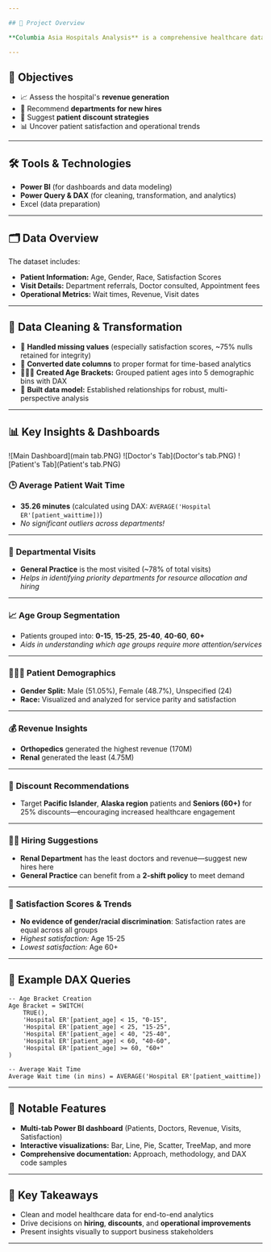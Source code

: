 ```yaml
---

## 🚀 Project Overview

**Columbia Asia Hospitals Analysis** is a comprehensive healthcare data analytics project aimed at delivering actionable insights for hospital management. Using Power BI, this project evaluates patient demographics, satisfaction, departmental performance, and helps strategize for better revenue, staffing, and patient service.

---
```


## 📝 Objectives

* 📈 Assess the hospital's **revenue generation**
* 🏥 Recommend **departments for new hires**
* 💸 Suggest **patient discount strategies**
* 📊 Uncover patient satisfaction and operational trends

---

## 🛠️ Tools & Technologies

* **Power BI** (for dashboards and data modeling)
* **Power Query & DAX** (for cleaning, transformation, and analytics)
* Excel (data preparation)

---

## 🗂️ Data Overview

The dataset includes:

* **Patient Information:** Age, Gender, Race, Satisfaction Scores
* **Visit Details:** Department referrals, Doctor consulted, Appointment fees
* **Operational Metrics:** Wait times, Revenue, Visit dates

---

## 🧹 Data Cleaning & Transformation

* 🧩 **Handled missing values** (especially satisfaction scores, \~75% nulls retained for integrity)
* 🔄 **Converted date columns** to proper format for time-based analytics
* 👶🧑👵 **Created Age Brackets:** Grouped patient ages into 5 demographic bins with DAX
* 🔗 **Built data model:** Established relationships for robust, multi-perspective analysis

---

## 📊 Key Insights & Dashboards

!\[Main Dashboard]\(main tab.PNG)
!\[Doctor's Tab]\(Doctor's tab.PNG)
!\[Patient's Tab]\(Patient's tab.PNG)

### 🕒 **Average Patient Wait Time**

* **35.26 minutes** (calculated using DAX: `AVERAGE('Hospital ER'[patient_waittime])`)
* *No significant outliers across departments!*

---

### 🏥 **Departmental Visits**

* **General Practice** is the most visited (\~78% of total visits)
* *Helps in identifying priority departments for resource allocation and hiring*

---

### 📈 **Age Group Segmentation**

* Patients grouped into: **0-15**, **15-25**, **25-40**, **40-60**, **60+**
* *Aids in understanding which age groups require more attention/services*

---

### 🧑‍🤝‍🧑 **Patient Demographics**

* **Gender Split:** Male (51.05%), Female (48.7%), Unspecified (24)
* **Race:** Visualized and analyzed for service parity and satisfaction

---

### 💰 **Revenue Insights**

* **Orthopedics** generated the highest revenue (170M)
* **Renal** generated the least (4.75M)

---

### 💸 **Discount Recommendations**

* Target **Pacific Islander**, **Alaska region** patients and **Seniors (60+)** for 25% discounts—encouraging increased healthcare engagement

---

### 👨‍⚕️ **Hiring Suggestions**

* **Renal Department** has the least doctors and revenue—suggest new hires here
* **General Practice** can benefit from a **2-shift policy** to meet demand

---

### 💬 **Satisfaction Scores & Trends**

* **No evidence of gender/racial discrimination**: Satisfaction rates are equal across all groups
* *Highest satisfaction:* Age 15-25
* *Lowest satisfaction:* Age 60+

---

## 🔎 Example DAX Queries

```DAX
-- Age Bracket Creation
Age Bracket = SWITCH(
    TRUE(),
    'Hospital ER'[patient_age] < 15, "0-15",
    'Hospital ER'[patient_age] < 25, "15-25",
    'Hospital ER'[patient_age] < 40, "25-40",
    'Hospital ER'[patient_age] < 60, "40-60",
    'Hospital ER'[patient_age] >= 60, "60+"
)
```

```DAX
-- Average Wait Time
Average Wait time (in mins) = AVERAGE('Hospital ER'[patient_waittime])
```

---

## 🏅 Notable Features

* **Multi-tab Power BI dashboard** (Patients, Doctors, Revenue, Visits, Satisfaction)
* **Interactive visualizations:** Bar, Line, Pie, Scatter, TreeMap, and more
* **Comprehensive documentation:** Approach, methodology, and DAX code samples


---

## 🌟 Key Takeaways

* Clean and model healthcare data for end-to-end analytics
* Drive decisions on **hiring**, **discounts**, and **operational improvements**
* Present insights visually to support business stakeholders

---


